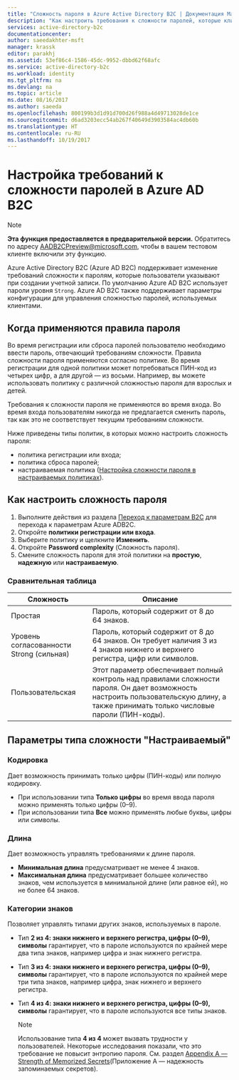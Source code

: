 ```yaml
---
title: "Сложность пароля в Azure Active Directory B2C | Документация Майкрософт"
description: "Как настроить требования к сложности паролей, которые клиенты указывают в Azure Active Directory B2C"
services: active-directory-b2c
documentationcenter: 
author: saeedakhter-msft
manager: krassk
editor: parakhj
ms.assetid: 53ef86c4-1586-45dc-9952-dbbd62f68afc
ms.service: active-directory-b2c
ms.workload: identity
ms.tgt_pltfrm: na
ms.devlang: na
ms.topic: article
ms.date: 08/16/2017
ms.author: saeeda
ms.openlocfilehash: 800199b3d1d91d700d26f988a4d49713028de1ce
ms.sourcegitcommit: d6ad3203ecc54ab267f40649d3903584ac4db60b
ms.translationtype: HT
ms.contentlocale: ru-RU
ms.lasthandoff: 10/19/2017
---
```

# <a name="azure-ad-b2c-configure-complexity-requirements-for-passwords"></a>Настройка требований к сложности паролей в Azure AD B2C

> [!NOTE]
> **Эта функция предоставляется в предварительной версии.**  Обратитесь по адресу [AADB2CPreview@microsoft.com](mailto:AADB2CPreview@microsoft.com), чтобы в вашем тестовом клиенте включили эту функцию.

Azure Active Directory B2C (Azure AD B2C) поддерживает изменение требований сложности к паролям, которые пользователи указывают при создании учетной записи.  По умолчанию Azure AD B2C использует пароли уровня `Strong`.  Azure AD B2C также поддерживает параметры конфигурации для управления сложностью паролей, используемых клиентами.

## <a name="when-password-rules-are-enforced"></a>Когда применяются правила пароля

Во время регистрации или сброса паролей пользователю необходимо ввести пароль, отвечающий требованиям сложности.  Правила сложности пароля применяются согласно политике.  Во время регистрации для одной политики может потребоваться ПИН-код из четырех цифр, а для другой — из восьми.  Например, вы можете использовать политику с различной сложностью пароля для взрослых и детей.

Требования к сложности пароля не применяются во время входа.  Во время входа пользователям никогда не предлагается сменить пароль, так как это не соответствует текущим требованиям сложности.

Ниже приведены типы политик, в которых можно настроить сложность пароля:

* политика регистрации или входа;
* политика сброса паролей;
* настраиваемая политика ([Настройка сложности пароля в настраиваемых политиках](active-directory-b2c-reference-password-complexity-custom.md)).

## <a name="how-to-configure-password-complexity"></a>Как настроить сложность пароля

1. Выполните действия из раздела [Переход к параметрам B2C](active-directory-b2c-app-registration.md#navigate-to-b2c-settings) для перехода к параметрам Azure ADB2C.
1. Откройте **политики регистрации или входа**.
1. Выберите политику и щелкните **Изменить**.
1. Откройте **Password complexity** (Сложность пароля).
1. Смените сложность пароля для этой политики на **простую**, **надежную** или **настраиваемую**.

### <a name="comparison-chart"></a>Сравнительная таблица

| Сложность | Описание |
| --- | --- |
| Простая | Пароль, который содержит от 8 до 64 знаков. |
| Уровень согласованности Strong (сильная) | Пароль, который содержит от 8 до 64 знаков. Он требует наличия 3 из 4 знаков нижнего и верхнего регистра, цифр или символов. |
| Пользовательская | Этот параметр обеспечивает полный контроль над правилами сложности пароля.  Он дает возможность настроить пользовательскую длину,  а также принимать только числовые пароли (ПИН-коды). |

## <a name="options-available-under-custom"></a>Параметры типа сложности "Настраиваемый"

### <a name="character-set"></a>Кодировка

Дает возможность принимать только цифры (ПИН-коды) или полную кодировку.

* При использовании типа **Только цифры** во время ввода пароля можно применять только цифры (0–9).
* При использовании типа **Все** можно применять любые буквы, цифры или символы.

### <a name="length"></a>Длина

Дает возможность управлять требованиями к длине пароля.

* **Минимальная длина** предусматривает не менее 4 знаков.
* **Максимальная длина** предусматривает большее количество знаков, чем используется в минимальной длине (или равное ей), но не более 64 знаков.

### <a name="character-classes"></a>Категории знаков

Позволяет управлять типами других знаков, используемых в пароле.

* Тип **2 из 4: знаки нижнего и верхнего регистра, цифры (0–9), символы** гарантирует, что в пароле используются по крайней мере два типа знаков, например цифра и знак нижнего регистра.
* Тип **3 из 4: знаки нижнего и верхнего регистра, цифры (0–9), символы** гарантирует, что в пароле используются по крайней мере три типа знаков, например цифра, знак нижнего и верхнего регистра.
* Тип **4 из 4: знаки нижнего и верхнего регистра, цифры (0–9), символы** гарантирует, что в пароле используются все типы знаков.

    > [!NOTE]
    > Использование типа **4 из 4** может вызвать трудности у пользователей. Некоторые исследования показали, что это требование не повысит энтропию пароля. См. раздел [Appendix A — Strength of Memorized Secrets](https://pages.nist.gov/800-63-3/sp800-63b.html#appA)(Приложение А — надежность запоминаемых секретов).
